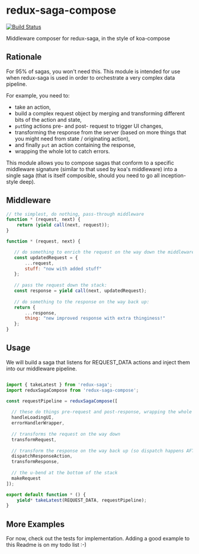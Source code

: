 # redux-saga-compose

[![Build Status](https://travis-ci.org/sdd/redux-saga-compose.svg?branch=master)](https://travis-ci.org/sdd/redux-saga-compose)

Middleware composer for redux-saga, in the style of koa-compose

## Rationale

For 95% of sagas, you won't need this. This module is intended for use when redux-saga is used in order to orchestrate a very complex data pipeline.

For example, you need to:

 * take an action, 
 * build a complex request object by merging and transforming different bits of the action and state,
 * `put`ting actions pre- and post- request to trigger UI changes,
 * transforming the response from the server (based on more things that you might need from state / originating action),
 * and finally `put` an action containing the response,
 * wrapping the whole lot to catch errors.
 
This module allows you to compose sagas that conform to a specific middleware signature (similar to that used by koa's middleware) into a single saga (that is itself composible, should you need to go all inception-style deep).

## Middleware

```javascript
// the simplest, do nothing, pass-through middleware
function * (request, next) {
    return (yield call(next, request));
}
```

```javascript
function * (request, next) {

   // do something to enrich the request on the way down the middleware stack:
   const updatedRequest = {
       ...request,
       stuff: "now with added stuff"
   };
   
   // pass the request down the stack:
   const response = yield call(next, updatedRequest);
   
   // do something to the response on the way back up:
   return {
       ...response,
       thing: "new improved response with extra thinginess!"
   };
}
```

## Usage

We will build a saga that listens for REQUEST_DATA actions and inject them into our middleware pipeline.
```javascript

import { takeLatest } from 'redux-saga';
import reduxSagaCompose from 'redux-saga-compose';

const requestPipeline = reduxSagaCompose([
  
  // these do things pre-request and post-response, wrapping the whole stack.
  handleLoadingUI,
  errorHandlerWrapper,
  
  // transforms the request on the way down
  transformRequest,
  
  // transform the response on the way back up (so dispatch happens AFTER transform)
  dispatchResponseAction,
  transformResponse,
  
  // the u-bend at the bottom of the stack
  makeRequest
]);

export default function * () {
    yield* takeLatest(REQUEST_DATA, requestPipeline);
}

```

## More Examples

For now, check out the tests for implementation. Adding a good example to this Readme is on my todo list :-)
